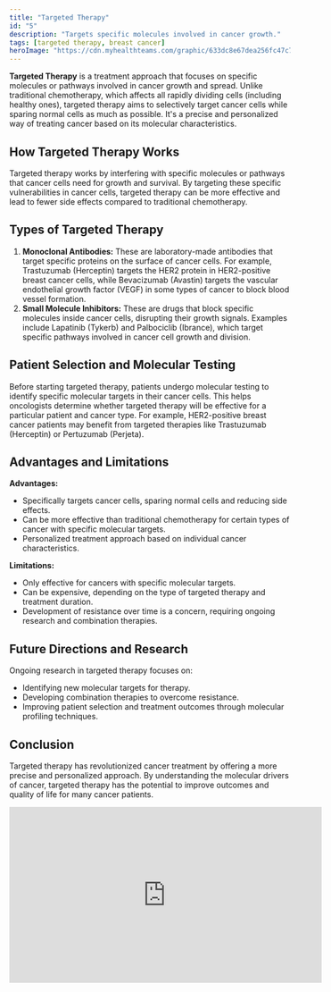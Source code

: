 ```yaml
---
title: "Targeted Therapy"
id: "5"
description: "Targets specific molecules involved in cancer growth."
tags: [targeted therapy, breast cancer]
heroImage: "https://cdn.myhealthteams.com/graphic/633dc8e67dea256fc47c7146/woriginal/Targeted_Therapy_for_Breast_Cancer-e39d94d33340e6b4ce96e269957684c6.webp?1678757508"
---
```


**Targeted Therapy** is a treatment approach that focuses on specific molecules or pathways involved in cancer growth and spread. Unlike traditional chemotherapy, which affects all rapidly dividing cells (including healthy ones), targeted therapy aims to selectively target cancer cells while sparing normal cells as much as possible. It's a precise and personalized way of treating cancer based on its molecular characteristics.

## How Targeted Therapy Works

Targeted therapy works by interfering with specific molecules or pathways that cancer cells need for growth and survival. By targeting these specific vulnerabilities in cancer cells, targeted therapy can be more effective and lead to fewer side effects compared to traditional chemotherapy.

## Types of Targeted Therapy

1. **Monoclonal Antibodies:** These are laboratory-made antibodies that target specific proteins on the surface of cancer cells. For example, Trastuzumab (Herceptin) targets the HER2 protein in HER2-positive breast cancer cells, while Bevacizumab (Avastin) targets the vascular endothelial growth factor (VEGF) in some types of cancer to block blood vessel formation.
2. **Small Molecule Inhibitors:** These are drugs that block specific molecules inside cancer cells, disrupting their growth signals. Examples include Lapatinib (Tykerb) and Palbociclib (Ibrance), which target specific pathways involved in cancer cell growth and division.

## Patient Selection and Molecular Testing

Before starting targeted therapy, patients undergo molecular testing to identify specific molecular targets in their cancer cells. This helps oncologists determine whether targeted therapy will be effective for a particular patient and cancer type. For example, HER2-positive breast cancer patients may benefit from targeted therapies like Trastuzumab (Herceptin) or Pertuzumab (Perjeta).

## Advantages and Limitations

**Advantages:**

- Specifically targets cancer cells, sparing normal cells and reducing side effects.
- Can be more effective than traditional chemotherapy for certain types of cancer with specific molecular targets.
- Personalized treatment approach based on individual cancer characteristics.

**Limitations:**

- Only effective for cancers with specific molecular targets.
- Can be expensive, depending on the type of targeted therapy and treatment duration.
- Development of resistance over time is a concern, requiring ongoing research and combination therapies.

## Future Directions and Research

Ongoing research in targeted therapy focuses on:

- Identifying new molecular targets for therapy.
- Developing combination therapies to overcome resistance.
- Improving patient selection and treatment outcomes through molecular profiling techniques.

## Conclusion

Targeted therapy has revolutionized cancer treatment by offering a more precise and personalized approach. By understanding the molecular drivers of cancer, targeted therapy has the potential to improve outcomes and quality of life for many cancer patients.

<iframe width="560" height="315" src="https://www.youtube.com/embed/ssljlzTFk_M?si=i-zMU_QOwsQ2JNV5" title="YouTube video player" frameborder="0" allow="accelerometer; autoplay; clipboard-write; encrypted-media; gyroscope; picture-in-picture; web-share" referrerpolicy="strict-origin-when-cross-origin" allowfullscreen></iframe>
